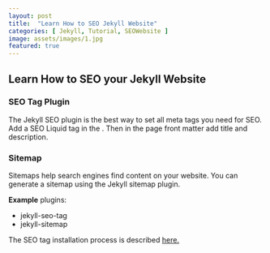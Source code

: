 ```yaml
---
layout: post
title:  "Learn How to SEO Jekyll Website"
categories: [ Jekyll, Tutorial, SEOWebsite ]
image: assets/images/1.jpg
featured: true
---
```

## Learn How to SEO your Jekyll Website

### SEO Tag Plugin

The Jekyll SEO plugin is the best way to set all meta tags you need for SEO. Add a SEO Liquid tag in the <head>.
Then in the page front matter add title and description.
  
### Sitemap

Sitemaps help search engines find content on your website. You can generate a sitemap using the Jekyll sitemap plugin.

__Example__
plugins:
  - jekyll-seo-tag
  - jekyll-sitemap
  
The SEO tag installation process is described [here.](https://github.com/jekyll/jekyll-seo-tag)
    
